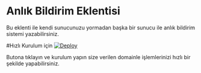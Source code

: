 # Anlık Bildirim Eklentisi
Bu eklenti ile kendi sunucunuzu yormadan başka bir sunucu ile anlık bildirim sistemi yazabilirsiniz.

#Hızlı Kurulum için
[![Deploy](https://www.herokucdn.com/deploy/button.svg)](https://heroku.com/deploy)

Butona tıklayın ve kurulum yapın size verilen domainle işlemlerinizi hızlı bir şekilde yapabilirsiniz.

